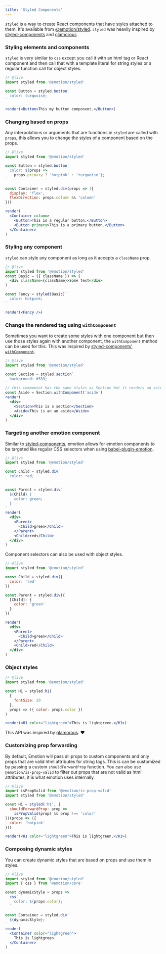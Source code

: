 ```yaml
---
title: 'Styled Components'
---
```


`styled` is a way to create React components that have styles attached to them. It's available from [@emotion/styled](/packages/@emotion/styled). `styled` was heavily inspired by [styled-components](https://www.styled-components.com/) and [glamorous](https://glamorous.rocks/)

### Styling elements and components

`styled` is very similar to `css` except you call it with an html tag or React component and then call that with a template literal for string styles or a regular function call for object styles.

```jsx
// @live
import styled from '@emotion/styled'

const Button = styled.button`
  color: turquoise;
`

render(<Button>This my button component.</Button>)
```

### Changing based on props

Any interpolations or arguments that are functions in `styled` are called with `props`, this allows you to change the styles of a component based on the props.

```jsx
// @live
import styled from '@emotion/styled'

const Button = styled.button`
  color: ${props =>
    props.primary ? 'hotpink' : 'turquoise'};
`

const Container = styled.div(props => ({
  display: 'flex',
  flexDirection: props.column && 'column'
}))

render(
  <Container column>
    <Button>This is a regular button.</Button>
    <Button primary>This is a primary button.</Button>
  </Container>
)
```

### Styling any component

`styled` can style any component as long as it accepts a `className` prop.

```jsx
// @live
import styled from '@emotion/styled'
const Basic = ({ className }) => (
  <div className={className}>Some text</div>
)

const Fancy = styled(Basic)`
  color: hotpink;
`

render(<Fancy />)
```

### Change the rendered tag using `withComponent`

Sometimes you want to create some styles with one component but then use those styles again with another component, the `withComponent` method can be used for this. This was inspired by [styled-components' `withComponent`](https://www.styled-components.com/docs/api#withcomponent).

```jsx
// @live
import styled from '@emotion/styled'

const Section = styled.section`
  background: #333;
`
// this component has the same styles as Section but it renders an aside
const Aside = Section.withComponent('aside')
render(
  <div>
    <Section>This is a section</Section>
    <Aside>This is an an aside</Aside>
  </div>
)
```

### Targeting another emotion component

Similar to [styled-components](https://www.styled-components.com/docs/faqs#can-i-refer-to-other-components), emotion allows for emotion components to be targeted like regular CSS selectors when using [babel-plugin-emotion](/packages/babel-plugin-emotion.md).

```jsx
// @live
import styled from '@emotion/styled'

const Child = styled.div`
  color: red;
`

const Parent = styled.div`
  ${Child} {
    color: green;
  }
`
render(
  <div>
    <Parent>
      <Child>green</Child>
    </Parent>
    <Child>red</Child>
  </div>
)
```

Component selectors can also be used with object styles.

```jsx
// @live
import styled from '@emotion/styled'

const Child = styled.div({
  color: 'red'
})

const Parent = styled.div({
  [Child]: {
    color: 'green'
  }
})

render(
  <div>
    <Parent>
      <Child>green</Child>
    </Parent>
    <Child>red</Child>
  </div>
)
```

### Object styles

```jsx
// @live
import styled from '@emotion/styled'

const H1 = styled.h1(
  {
    fontSize: 20
  },
  props => ({ color: props.color })
)

render(<H1 color="lightgreen">This is lightgreen.</H1>)
```

This API was inspired by [glamorous](https://github.com/paypal/glamorous). ❤️

### Customizing prop forwarding

By default, Emotion will pass all props to custom components and only props that are valid html attributes for string tags. This is can be customized by passing a custom `shouldForwardProp` function. You can also use `@emotion/is-prop-valid` to filter out props that are not valid as html attributes, it is what emotion uses internally.

```jsx
// @live
import isPropValid from '@emotion/is-prop-valid'
import styled from '@emotion/styled'

const H1 = styled('h1', {
  shouldForwardProp: prop =>
    isPropValid(prop) && prop !== 'color'
})(props => ({
  color: 'hotpink'
}))

render(<H1 color="lightgreen">This is lightgreen.</H1>)
```

### Composing dynamic styles

You can create dynamic styles that are based on props and use them in styles.

```jsx
// @live
import styled from '@emotion/styled'
import { css } from '@emotion/core'

const dynamicStyle = props =>
  css`
    color: ${props.color};
  `

const Container = styled.div`
  ${dynamicStyle};
`
render(
  <Container color="lightgreen">
    This is lightgreen.
  </Container>
)
```
